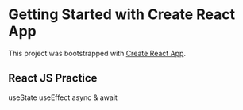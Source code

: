 # Getting Started with Create React App

This project was bootstrapped with [Create React App](https://github.com/facebook/create-react-app).

## React JS Practice

useState
useEffect
async & await


